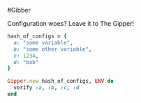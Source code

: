 #Gibber

Configuration woes?  Leave it to The Gipper!

```ruby
hash_of_configs = {
  a: "some variable",
  b: "some other variable",
  c: 1234,
  d: "bob"
}

Gipper.new hash_of_configs, ENV do
  verify :a, :b, :c, :d
end

```

